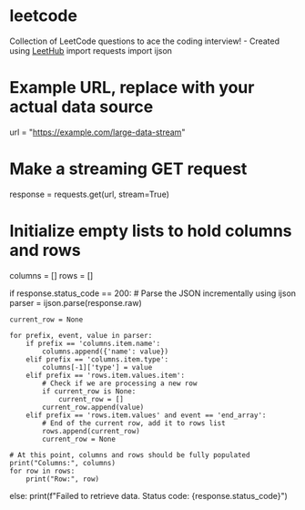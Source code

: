 # leetcode
Collection of LeetCode questions to ace the coding interview! - Created using [LeetHub](https://github.com/QasimWani/LeetHub)
import requests
import ijson

# Example URL, replace with your actual data source
url = "https://example.com/large-data-stream"

# Make a streaming GET request
response = requests.get(url, stream=True)

# Initialize empty lists to hold columns and rows
columns = []
rows = []

if response.status_code == 200:
    # Parse the JSON incrementally using ijson
    parser = ijson.parse(response.raw)
    
    current_row = None
    
    for prefix, event, value in parser:
        if prefix == 'columns.item.name':
            columns.append({'name': value})
        elif prefix == 'columns.item.type':
            columns[-1]['type'] = value
        elif prefix == 'rows.item.values.item':
            # Check if we are processing a new row
            if current_row is None:
                current_row = []
            current_row.append(value)
        elif prefix == 'rows.item.values' and event == 'end_array':
            # End of the current row, add it to rows list
            rows.append(current_row)
            current_row = None
    
    # At this point, columns and rows should be fully populated
    print("Columns:", columns)
    for row in rows:
        print("Row:", row)
else:
    print(f"Failed to retrieve data. Status code: {response.status_code}")

